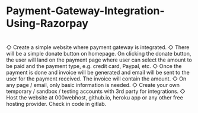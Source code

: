 # Payment-Gateway-Integration-Using-Razorpay

#
◇ Create a simple website where payment gateway is integrated.
◇ There will be a simple donate button on homepage. On clicking 
the donate button, the user will land on the payment page where 
user can select the amount to be paid and the payment type, e.g. 
credit card, Paypal, etc.
◇ Once the payment is done and invoice will be generated and 
email will be sent to the user for the payment received. The 
invoice will contain the amount.
◇ On any page / email, only basic information is needed.
◇ Create your own temporary / sandbox / testing accounts with 3rd
party for integrations.
◇ Host the website at 000webhost, github.io, heroku app or any 
other free hosting provider. Check in code in gitlab.
